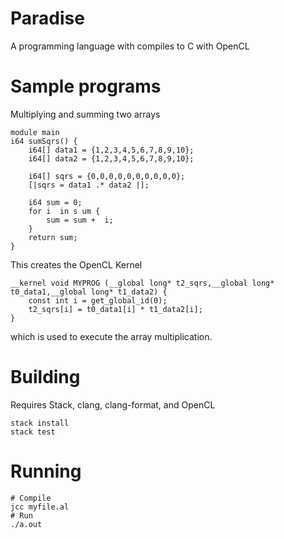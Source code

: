 # Paradise

A programming language with compiles to C with OpenCL

# Sample programs

Multiplying and summing two arrays
```
module main
i64 sumSqrs() {
    i64[] data1 = {1,2,3,4,5,6,7,8,9,10};
    i64[] data2 = {1,2,3,4,5,6,7,8,9,10};

    i64[] sqrs = {0,0,0,0,0,0,0,0,0,0};
    [|sqrs = data1 .* data2 |];

    i64 sum = 0;
    for i  in s um {
        sum = sum +  i;
    }
    return sum;
}
```
This creates the OpenCL Kernel
```
__kernel void MYPROG (__global long* t2_sqrs,__global long* t0_data1,__global long* t1_data2) { 
    const int i = get_global_id(0);
    t2_sqrs[i] = t0_data1[i] * t1_data2[i];
}
```
which is used to execute the array multiplication.
# Building

Requires Stack, clang, clang-format, and OpenCL

```
stack install
stack test
```

# Running
```
# Compile
jcc myfile.al
# Run
./a.out
```

